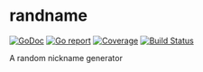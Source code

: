 randname
====
[![GoDoc](https://godoc.org/github.com/snowcrumble/randname?status.svg)](https://godoc.org/github.com/snowcrumble/randname) [![Go report](http://goreportcard.com/badge/snowcrumble/randname)](http://goreportcard.com/report/snowcrumble/randname) [![Coverage](http://gocover.io/_badge/github.com/snowcrumble/randname)](https://gocover.io/github.com/snowcrumble/randname) [![Build Status](https://travis-ci.com/snowcrumble/randname.svg?branch=master)](https://travis-ci.com/snowcrumble/randname)

A random nickname generator
